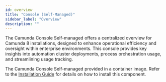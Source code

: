 ```yaml
---
id: overview
title: "Console (Self-Managed)"
sidebar_label: "Overview"
description: ""
---
```


The Camunda Console Self-managed offers a centralized overview for Camunda 8 installations, designed to enhance operational efficiency and oversight within enterprise environments. This console provides key insights into automation cluster deployments, process orchestration usage, and streamlining usage tracking.

The Camunda Console Self-managed provided in a container image. Refer to the [Installation Guide](../../self-managed/platform-deployment/overview.md) for details on how to install this component.
